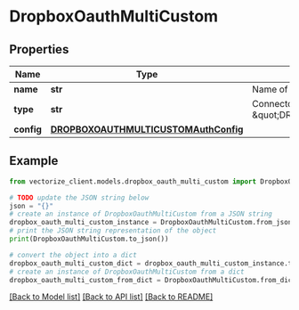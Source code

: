 # DropboxOauthMultiCustom


## Properties

Name | Type | Description | Notes
------------ | ------------- | ------------- | -------------
**name** | **str** | Name of the connector | 
**type** | **str** | Connector type (must be \&quot;DROPBOX_OAUTH_MULTI_CUSTOM\&quot;) | 
**config** | [**DROPBOXOAUTHMULTICUSTOMAuthConfig**](DROPBOXOAUTHMULTICUSTOMAuthConfig.md) |  | 

## Example

```python
from vectorize_client.models.dropbox_oauth_multi_custom import DropboxOauthMultiCustom

# TODO update the JSON string below
json = "{}"
# create an instance of DropboxOauthMultiCustom from a JSON string
dropbox_oauth_multi_custom_instance = DropboxOauthMultiCustom.from_json(json)
# print the JSON string representation of the object
print(DropboxOauthMultiCustom.to_json())

# convert the object into a dict
dropbox_oauth_multi_custom_dict = dropbox_oauth_multi_custom_instance.to_dict()
# create an instance of DropboxOauthMultiCustom from a dict
dropbox_oauth_multi_custom_from_dict = DropboxOauthMultiCustom.from_dict(dropbox_oauth_multi_custom_dict)
```
[[Back to Model list]](../README.md#documentation-for-models) [[Back to API list]](../README.md#documentation-for-api-endpoints) [[Back to README]](../README.md)


